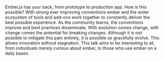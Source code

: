 Ember.js has your back, from prototype to production app. How is this possible? With strong ever improving conventions ember and the wider ecosystem of tools and add-ons work together to constantly deliver the best possible experience. As the community learns, the conventions improve and best practices disseminate. With evolution comes change, with change comes the potential for breaking changes. Although it is not possible to mitigate this pain entirely, it is possible so gracefully evolve. This allows innovation without stagnation. This talk aims to be interesting to all, from individuals merely curious about ember, to those who use ember on a daily bases.
